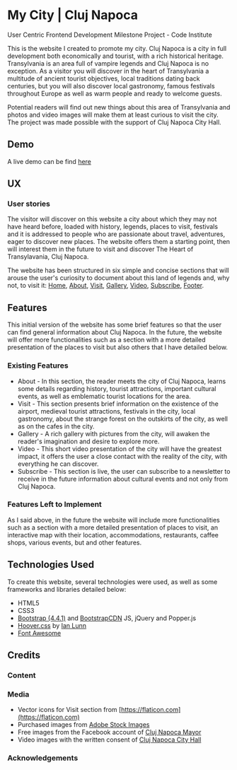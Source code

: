 # My City | Cluj Napoca
User Centric Frontend Development Milestone Project - Code Institute

This is the website I created to promote my city. Cluj Napoca is a city in full development both economically and tourist, with a rich historical heritage. Transylvania is an area full of vampire legends and Cluj Napoca is no exception. As a visitor you will discover in the heart of Transylvania a multitude of ancient tourist objectives, local traditions dating back centuries, but you will also discover local gastronomy, famous festivals throughout Europe as well as warm people and ready to welcome guests.

Potential readers will find out new things about this area of Transylvania and photos and video images will make them at least curious to visit the city. The project was made possible with the support of Cluj Napoca City Hall.

## Demo
A live demo can be find [here](https://iulianpro.github.io/my-city/index.html)

## UX

### User stories
The visitor will discover on this website a city about which they may not have heard before, loaded with history, legends, places to visit, festivals and it is addressed to people who are passionate about travel, adventures, eager to discover new places. The website offers them a starting point, then will interest them in the future to visit and discover The Heart of Transylavania, Cluj Napoca.

The website has been structured in six simple and concise sections that will arouse the user's curiosity to document about this land of legends and, why not, to visit it: [Home](wireframes/landing-page.jpg), [About](wireframes/about-section.jpg), [Visit](wireframes/visit-section.jpg), [Gallery](wireframes/gallery-section.jpg), [Video](wireframes/video-section.jpg), [Subscribe](wireframes/subscribe-section.jpg),  [Footer](wireframes/footer-section.jpg).

## Features
This initial version of the website has some brief features so that the user can find general information about Cluj Napoca. In the future, the website will offer more functionalities such as a section with a more detailed presentation of the places to visit but also others that I have detailed below.

### Existing Features
* About - In this section, the reader meets the city of Cluj Napoca, learns some details regarding history, tourist attractions, important cultural events, as well as emblematic tourist locations for the area.
* Visit - This section presents brief information on the existence of the airport, medieval tourist attractions, festivals in the city, local gastronomy, about the strange forest on the outskirts of the city, as well as on the cafes in the city.
* Gallery - A rich gallery with pictures from the city, will awaken the reader's imagination and desire to explore more.
* Video - This short video presentation of the city will have the greatest impact, it offers the user a close contact with the reality of the city, with everything he can discover.
* Subscribe - This section is live, the user can subscribe to a newsletter to receive in the future information about cultural events and not only from Cluj Napoca.

### Features Left to Implement
As I said above, in the future the website will include more functionalities such as a section with a more detailed presentation of places to visit, an interactive map with their location, accommodations, restaurants, caffee shops, various events, but and other features.

## Technologies Used
To create this website, several technologies were used, as well as some frameworks and libraries detailed below:
* HTML5
* CSS3
* [Bootstrap (4.4.1)](https://getbootstrap.com/) and [BootstrapCDN](https://getbootstrap.com/docs/4.4/getting-started/download/#bootstrapcdn) JS, jQuery and Popper.js
* [Hoover.css](http://ianlunn.github.io/Hover/) by [Ian Lunn](https://ianlunn.co.uk/)
* [Font Awesome](https://fontawesome.com)

## Credits

### Content

### Media
* Vector icons for Visit section from [https://flaticon.com](https://flaticon.com)
* Purchased images from [Adobe Stock Images](https://stock.adobe.com)
* Free images from the Facebook account of [Cluj Napoca Mayor](https://www.facebook.com/EmilBoc.Intotdeaunapentruclujeni/?epa=SEARCH_BOX)
* Video images with the written consent of [Cluj Napoca City Hall](#)

### Acknowledgements